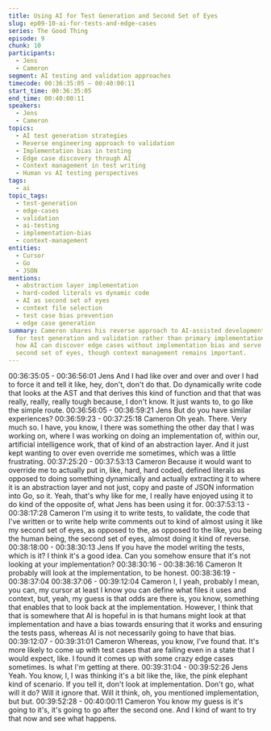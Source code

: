 ```yaml
---
title: Using AI for Test Generation and Second Set of Eyes
slug: ep09-10-ai-for-tests-and-edge-cases
series: The Good Thing
episode: 9
chunk: 10
participants:
  - Jens
  - Cameron
segment: AI testing and validation approaches
timecode: 00:36:35:05 – 00:40:00:11
start_time: 00:36:35:05
end_time: 00:40:00:11
speakers:
  - Jens
  - Cameron
topics:
  - AI test generation strategies
  - Reverse engineering approach to validation
  - Implementation bias in testing
  - Edge case discovery through AI
  - Context management in test writing
  - Human vs AI testing perspectives
tags:
  - ai
topic_tags:
  - test-generation
  - edge-cases
  - validation
  - ai-testing
  - implementation-bias
  - context-management
entities:
  - Cursor
  - Go
  - JSON
mentions:
  - abstraction layer implementation
  - hard-coded literals vs dynamic code
  - AI as second set of eyes
  - context file selection
  - test case bias prevention
  - edge case generation
summary: Cameron shares his reverse approach to AI-assisted development, using AI
  for test generation and validation rather than primary implementation. They discuss
  how AI can discover edge cases without implementation bias and serve as an unbiased
  second set of eyes, though context management remains important.
---
```


00:36:35:05 - 00:36:56:01
Jens
And I had like over and over and over I had to force it and tell it like, hey, don't, don't do that. Do
dynamically write code that looks at the AST and that derives this kind of function and that that
was really, really, really tough because, I don't know. It just wants to, to go like the simple route.
00:36:56:05 - 00:36:59:21
Jens
But do you have similar experiences?
00:36:59:23 - 00:37:25:18
Cameron
Oh yeah. There. Very much so. I have, you know, I there was something the other day that I
was working on, where I was working on doing an implementation of, within our, artificial
intelligence work, that of kind of an abstraction layer. And it just kept wanting to over even
override me sometimes, which was a little frustrating.
00:37:25:20 - 00:37:53:13
Cameron
Because it would want to override me to actually put in, like, hard, hard coded, defined literals
as opposed to doing something dynamically and actually extracting it to where it is an
abstraction layer and not just, copy and paste of JSON information into Go, so it. Yeah, that's
why like for me, I really have enjoyed using it to do kind of the opposite of, what Jens has been
using it for.
00:37:53:13 - 00:38:17:28
Cameron
I'm using it to write tests, to validate, the code that I've written or to write help write comments
out to kind of almost using it like my second set of eyes, as opposed to the, as opposed to the
like, you being the human being, the second set of eyes, almost doing it kind of reverse.
00:38:18:00 - 00:38:30:13
Jens
If you have the model writing the tests, which is it? I think it's a good idea. Can you somehow
ensure that it's not looking at your implementation?
00:38:30:16 - 00:38:36:16
Cameron
It probably will look at the implementation, to be honest.
00:38:36:19 - 00:38:37:04
00:38:37:06 - 00:39:12:04
Cameron
I, I yeah, probably I mean, you can, my cursor at least I know you can define what files it uses
and context, but, yeah, my guess is that odds are there is, you know, something that enables
that to look back at the implementation. However, I think that that is somewhere that AI is
hopeful in is that humans might look at that implementation and have a bias towards ensuring
that it works and ensuring the tests pass, whereas AI is not necessarily going to have that bias.
00:39:12:07 - 00:39:31:01
Cameron
Whereas, you know, I've found that. It's more likely to come up with test cases that are failing
even in a state that I would expect, like. I found it comes up with some crazy edge cases
sometimes. Is what I'm getting at there.
00:39:31:04 - 00:39:52:26
Jens
Yeah. You know, I, I was thinking it's a bit like the, like, the pink elephant kind of scenario. If you
tell it, don't look at implementation. Don't go, what will it do? Will it ignore that. Will it think, oh,
you mentioned implementation, but but.
00:39:52:28 - 00:40:00:11
Cameron
You know my guess is it's going to it's, it's going to go after the second one. And I kind of want
to try that now and see what happens.